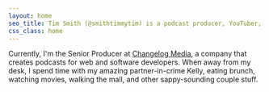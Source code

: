 ```yaml
---
layout: home
seo_title: Tim Smith (@smithtimmytim) is a podcast producer, YouTuber, and photographer
css_class: home
---
```


Currently, I'm the Senior Producer at [Changelog Media](https://changelog.com/), a company that creates podcasts for web and software developers. When away from my desk, I spend time with my amazing partner-in-crime Kelly, eating brunch, watching movies, walking the mall, and other sappy-sounding couple stuff.
